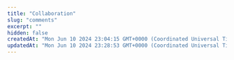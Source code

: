 ```yaml
---
title: "Collaboration"
slug: "comments"
excerpt: ""
hidden: false
createdAt: "Mon Jun 10 2024 23:04:15 GMT+0000 (Coordinated Universal Time)"
updatedAt: "Mon Jun 10 2024 23:28:53 GMT+0000 (Coordinated Universal Time)"
---
```

